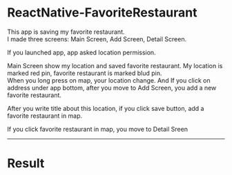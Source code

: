 # ReactNative-FavoriteRestaurant

This app is saving my favorite restaurant.<br/>
I made three screens: Main Screen, Add Screen, Detail Screen.<br/>

If you launched app, app asked location permission.<br/>

Main Screen show my location and saved favorite restaurant.
My location is marked red pin, favorite restaurant is marked blud pin.<br/>
When you long press on map, your location change.
And If you click on address under app bottom, after you move to Add Screen, you add a new favorite restaurant.<br/>

After you write title about this location, if you click save button, add a favorite restaurant in map.<br/>

If you click favorite restaurant in map, you move to Detail Sreen<br/>

---

# Result
